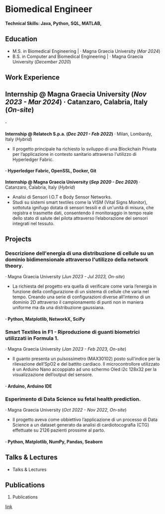 # Biomedical Engineer

#### Technical Skills: Java, Python, SQL, MATLAB,  

## Education 		
- M.S. in Biomedical Engineering | · Magna Graecia University (_Mar 2024_) 			        		
- B.S. in Computer and Biomedical Engineering | · Magna Graecia University (_December 2020_)

## Work Experience
**Internship @ Magna Graecia University (_Nov 2023 - Mar 2024_)** · Catanzaro, Calabria, Italy (_On-site_)
- 
#### ·

**Internship @ Relatech S.p.a. (_Dec 2021 - Feb 2022_)** · Milan, Lombardy, Italy (_Hybrid_)
- Il progetto principale ha richiesto lo sviluppo di una Blockchain Privata per l’applicazione in contesto sanitario attraverso l'utilizzo di Hyperledger Fabric.
#### · Hyperledger Fabric, OpenSSL, Docker, Git

**Internship @ Magna Graecia University (_Sep 2020 - Dec 2020_)** · Catanzaro, Calabria, Italy (_Hybrid_)
- Analisi di Sensori I.O.T e Body Sensor Networks.
- Studi su sistemi smart textiles come la VISM (Vital Signs Monitor), sottotuta ignifugo dotata di sensori tessili e di un'unità di misura, che registra e trasmette dati, consentendo il monitoraggio in tempo reale dello stato di salute del pilota attraverso l’elaborazione dei sensori integrati nel tessuto.

## Projects
### Descrizione dell'energia di una distribuzione di cellule su un dominio bidimensionale attraverso l'utilizzo della network theory. 
· Magna Graecia University (_Jun 2023 - Jul 2023, On-site_)
- La richiesta del progetto era quella di verificare come varia l’energia in funzione della configurazione di un sistema di cellule che varia nel tempo. Creando una serie di configurazioni diverse all’interno di un dominio 2D attraverso il campionamento di punti non in maniera uniforme ma da una distribuzione gaussiana.
#### · Python, Matplotlib, NetworkX, SciPy

### Smart Textiles in F1 - Riproduzione di guanti biometrici utilizzati in Formula 1.
· Magna Graecia University (_Jan 2023 - Feb 2023, On-site_)
- Il guanto presenta un pulsossimetro (MAX30102) posto sull’indice per la rilevazione dell’SpO2 e del battito cardiaco. Il microcontrollore utilizzato è un Arduino Nano accoppiato ad uno schermo Oled i2c 128x32 per la visualizzazione dell’output del sensore.
#### · Arduino, Arduino IDE

### Esperimento di Data Science su fetal health prediction.
· Magna Graecia University (_Oct 2022 - Nov 2022, On-site_)
- Il progetto aveva come obbiettivo l’applicazione di un processo di Data Science a un dataset generato da analisi di cardiotocografia (CTG) effettuate su 2126 pazienti prossime al parto.
#### · Python, Matplotlib, NumPy, Pandas, Seaborn

## Talks & Lectures
- Talks & Lectures

## Publications
1. Publications
   
[link]((https://mattia777.github.io/mattia.github.io/))
